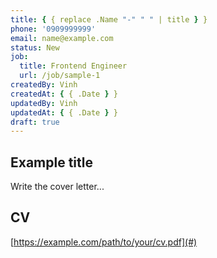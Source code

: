 ```yaml
---
title: { { replace .Name "-" " " | title } }
phone: '0909999999'
email: name@example.com
status: New
job:
  title: Frontend Engineer
  url: /job/sample-1
createdBy: Vinh
createdAt: { { .Date } }
updatedBy: Vinh
updatedAt: { { .Date } }
draft: true
---
```


## Example title

Write the cover letter...

## CV

[https://example.com/path/to/your/cv.pdf](#)

